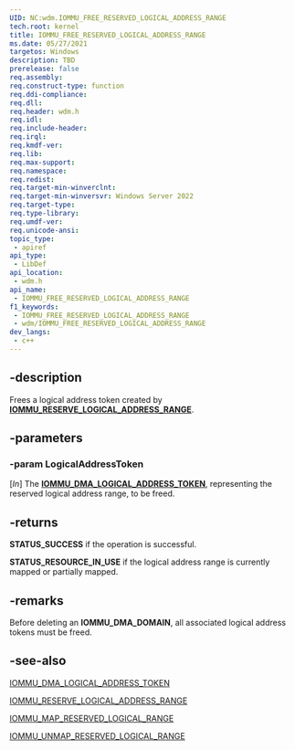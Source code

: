 ```yaml
---
UID: NC:wdm.IOMMU_FREE_RESERVED_LOGICAL_ADDRESS_RANGE
tech.root: kernel
title: IOMMU_FREE_RESERVED_LOGICAL_ADDRESS_RANGE
ms.date: 05/27/2021
targetos: Windows
description: TBD
prerelease: false
req.assembly: 
req.construct-type: function
req.ddi-compliance: 
req.dll: 
req.header: wdm.h
req.idl: 
req.include-header: 
req.irql: 
req.kmdf-ver: 
req.lib: 
req.max-support: 
req.namespace: 
req.redist: 
req.target-min-winverclnt: 
req.target-min-winversvr: Windows Server 2022
req.target-type: 
req.type-library: 
req.umdf-ver: 
req.unicode-ansi: 
topic_type:
 - apiref
api_type:
 - LibDef
api_location:
 - wdm.h
api_name:
 - IOMMU_FREE_RESERVED_LOGICAL_ADDRESS_RANGE
f1_keywords:
 - IOMMU_FREE_RESERVED_LOGICAL_ADDRESS_RANGE
 - wdm/IOMMU_FREE_RESERVED_LOGICAL_ADDRESS_RANGE
dev_langs:
 - c++
---
```


## -description

Frees a logical address token created by [**IOMMU_RESERVE_LOGICAL_ADDRESS_RANGE**](./nc-wdm-iommu_reserve_logical_address_range.md).

## -parameters

### -param LogicalAddressToken

[*In*] The [**IOMMU_DMA_LOGICAL_ADDRESS_TOKEN**](./ns-wdm-iommu_dma_logical_address_token.md), representing the reserved logical address range, to be freed.

## -returns

**STATUS_SUCCESS** if the operation is successful.

**STATUS_RESOURCE_IN_USE** if the logical address range is currently mapped or partially mapped.

## -remarks

Before deleting an **IOMMU_DMA_DOMAIN**, all associated logical address tokens must be freed.

## -see-also

[IOMMU_DMA_LOGICAL_ADDRESS_TOKEN](./ns-wdm-iommu_dma_logical_address_token.md)

[IOMMU_RESERVE_LOGICAL_ADDRESS_RANGE](./nc-wdm-iommu_reserve_logical_address_range.md)

[IOMMU_MAP_RESERVED_LOGICAL_RANGE](./nc-wdm-iommu_map_reserved_logical_range.md)

[IOMMU_UNMAP_RESERVED_LOGICAL_RANGE](./nc-wdm-iommu_unmap_reserved_logical_range.md)